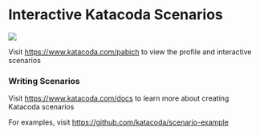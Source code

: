# Interactive Katacoda Scenarios

[![](http://shields.katacoda.com/katacoda/pabich/count.svg)](https://www.katacoda.com/pabich "Get your profile on Katacoda.com")

Visit https://www.katacoda.com/pabich to view the profile and interactive scenarios

### Writing Scenarios
Visit https://www.katacoda.com/docs to learn more about creating Katacoda scenarios

For examples, visit https://github.com/katacoda/scenario-example
